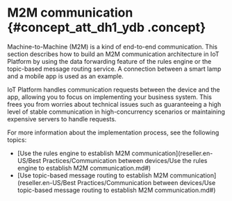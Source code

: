 # M2M communication {#concept_att_dh1_ydb .concept}

Machine-to-Machine \(M2M\) is a kind of end-to-end communication. This section describes how to build an M2M communication architecture in IoT Platform by using the data forwarding feature of the rules engine or the topic-based message routing service. A connection between a smart lamp and a mobile app is used as an example.

IoT Platform handles communication requests between the device and the app, allowing you to focus on implementing your business system. This frees you from worries about technical issues such as guaranteeing a high level of stable communication in high-concurrency scenarios or maintaining expensive servers to handle requests.

For more information about the implementation process, see the following topics:

-   [Use the rules engine to establish M2M communication](reseller.en-US/Best Practices/Communication between devices/Use the rules engine to establish M2M communication.md#)
-   [Use topic-based message routing to establish M2M communication](reseller.en-US/Best Practices/Communication between devices/Use topic-based message routing to establish M2M communication.md#)

